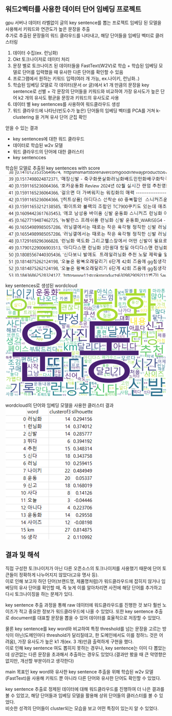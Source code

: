 ## 워드2벡터를 사용한 데이터 단어 임베딩 프로젝트  
gpu 서버나 데이터 라벨없이 글의 key sentence를 뽑는 프로젝트
임베딩 된 모델을 사용해서 키워드와 연관도가 높은 문장을 추출  
추가로 추출된 문장들의 워드 클라우드를 나타내고, 해당 단어들을 임베딩 벡터로 클러스터링

1. 데이터 수집(ex. 런닝화)
2. Okt 토크나이저로 데이터 처리
3. 문장 별로 토크나이즈 된 데이터들을 FastText(W2V)로 학습 + 학습된 임베딩 모델로 단어를 입력했을 때 유사한 다른 단어를 확인할 수 있음
4. 프로그램에서 원하는 키워드 입력(여러 개 가능, ex.나이키, 런닝화..)
5. 학습된 임베딩 모델로 각 데이터(문서 or 글)에서 k1 개 만큼의 문장을 key sentence로 선별 + 각 문장의 단어들을 키워드와 비교하여 가장 유사도가 높은 단어 k2 개의 유사도 평균을 문장과 키워드의 유사도로 사용
6. 데이터 별 key sentences를 사용하여 워드클라우드 생성
7. 워드 클라우드에 나타난(빈도수가 높은) 단어들의 임베딩 벡터를 PCA를 거쳐 k-clustering 을 거쳐 유사 단어 군집 확인

얻을 수 있는 결과
- key sentences에 대한 워드 클라우드
- 데이터로 학습된 w2v 모델
- 워드 클라우드의 단어에 대한 클러스터
- key sentencces

학습된 모델로 추출된 key sentences with score  
![](https://github.com/kyle1213/w2v-data-mining/blob/master/imgs/key_sentences.png)

key sentences로 생성된 wordcloud  
![](https://github.com/kyle1213/w2v-data-mining/blob/master/imgs/word_cloud.png)

wordcloud의 단어와 임베딩 모델을 사용한 클러스터 결과  
![](https://github.com/kyle1213/w2v-data-mining/blob/master/imgs/cluster.png)


## 결과 및 해석
직접 구성한 토크나이저가 아닌 다른 오픈소스의 토크나이저를 사용했기 때문에 단어 토큰들이 정확하게 나누어지지 않았다(고유 명사 등).  
이로 인해 보고자 하던 단어(브랜드명, 제품명처럼)가 워드클라우드에 잡히지 않거나 임베딩의 유사 단어를 확인할 때, 즉 늦게 이를 알아차리면 사전에 해당 단어를 추가하고 다시 토크나이징을 하는 문제가 있다.  

key sentence 추출 과정을 통해 raw 데이터에 워드클라우드를 진행한 것 보다 훨씬 노이즈가 적고 중요한 정보가 워드클라우드에 나올 수 있었다.
또한 key sentence 추출로 document를 대표할 문장을 뽑을 수 있어 데이터를 효율적으로 저장할 수 있었다.  

물론 key sentence를 key word와 비교하여 특정 threshold를 넘는 문장을 고르는 방식이 아닌(도메인마다 threshold가 달리질테고, 한 도메인에서도 이를 정하느 것은 어려움), 가장 유사도가 높은 k1 개(ex. 3 개)만큼 출력하게 구현을 했다.  
이로 인해 key sentence 여도 뽑히지 못하는 경우나, key sentence는 이미 다 뽑았는데 상관없는 다른 문장을 초과해서 추출하는 경우도 있었다.(결과만 봤을 때 큰 악영향은 없지만, 개선할 부분이라고 생각한다)  

main 목표인 key word와 유사한 key sentence 추출을 위해 학습된 w2v 모델(FastText)을 사용해 키워드 뿐 아니라 다른 단어와 유사한 단어도 확인할 수 있었다.  

key sentence 추출로 정제된 데이터에 대해 워드클라우드를 진행하여 더 나은 결과를 볼 수 있었고, 해당 단어들과 임베딩 모델을 활용해 상위 단어들의 클러스터를 볼 수 있었다.  
비슷한 성격의 단어들이 cluster되는 모습을 보고 어떤 특징이 있는지 알 수 있었다.
